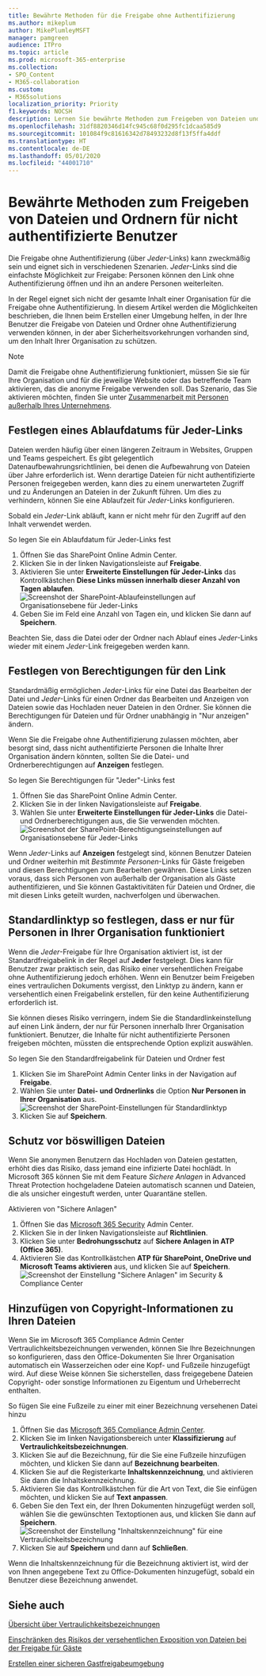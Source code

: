 ```yaml
---
title: Bewährte Methoden für die Freigabe ohne Authentifizierung
ms.author: mikeplum
author: MikePlumleyMSFT
manager: pamgreen
audience: ITPro
ms.topic: article
ms.prod: microsoft-365-enterprise
ms.collection:
- SPO_Content
- M365-collaboration
ms.custom:
- M365solutions
localization_priority: Priority
f1.keywords: NOCSH
description: Lernen Sie bewährte Methoden zum Freigeben von Dateien und Ordnern für nicht authentifizierte Benutzer kennen.
ms.openlocfilehash: 31df8820346d14fc945c68f0d295fc1dcaa585d9
ms.sourcegitcommit: 101084f9c81616342d78493232d8f13f5ffa4ddf
ms.translationtype: HT
ms.contentlocale: de-DE
ms.lasthandoff: 05/01/2020
ms.locfileid: "44001710"
---
```

# <a name="best-practices-for-sharing-files-and-folders-with-unauthenticated-users"></a>Bewährte Methoden zum Freigeben von Dateien und Ordnern für nicht authentifizierte Benutzer

Die Freigabe ohne Authentifizierung (über *Jeder*-Links) kann zweckmäßig sein und eignet sich in verschiedenen Szenarien. *Jeder*-Links sind die einfachste Möglichkeit zur Freigabe: Personen können den Link ohne Authentifizierung öffnen und ihn an andere Personen weiterleiten.

In der Regel eignet sich nicht der gesamte Inhalt einer Organisation für die Freigabe ohne Authentifizierung. In diesem Artikel werden die Möglichkeiten beschrieben, die Ihnen beim Erstellen einer Umgebung helfen, in der Ihre Benutzer die Freigabe von Dateien und Ordner ohne Authentifizierung verwenden können, in der aber Sicherheitsvorkehrungen vorhanden sind, um den Inhalt Ihrer Organisation zu schützen.

> [!NOTE]
> Damit die Freigabe ohne Authentifizierung funktioniert, müssen Sie sie für Ihre Organisation und für die jeweilige Website oder das betreffende Team aktivieren, das die anonyme Freigabe verwenden soll. Das Szenario, das Sie aktivieren möchten, finden Sie unter [Zusammenarbeit mit Personen außerhalb Ihres Unternehmens](collaborate-with-people-outside-your-organization.md).

## <a name="set-an-expiration-date-for-anyone-links"></a>Festlegen eines Ablaufdatums für Jeder-Links

Dateien werden häufig über einen längeren Zeitraum in Websites, Gruppen und Teams gespeichert. Es gibt gelegentlich Datenaufbewahrungsrichtlinien, bei denen die Aufbewahrung von Dateien über Jahre erforderlich ist. Wenn derartige Dateien für nicht authentifizierte Personen freigegeben werden, kann dies zu einem unerwarteten Zugriff und zu Änderungen an Dateien in der Zukunft führen. Um dies zu verhindern, können Sie eine Ablaufzeit für *Jeder*-Links konfigurieren.

Sobald ein *Jeder*-Link abläuft, kann er nicht mehr für den Zugriff auf den Inhalt verwendet werden.

So legen Sie ein Ablaufdatum für Jeder-Links fest
1. Öffnen Sie das SharePoint Online Admin Center.
2. Klicken Sie in der linken Navigationsleiste auf **Freigabe**.
3. Aktivieren Sie unter **Erweiterte Einstellungen für Jeder-Links** das Kontrollkästchen **Diese Links müssen innerhalb dieser Anzahl von Tagen ablaufen**.</br>
   ![Screenshot der SharePoint-Ablaufeinstellungen auf Organisationsebene für Jeder-Links](../media/sharepoint-organization-anyone-link-expiration.png)
4. Geben Sie im Feld eine Anzahl von Tagen ein, und klicken Sie dann auf **Speichern**.

Beachten Sie, dass die Datei oder der Ordner nach Ablauf eines *Jeder*-Links wieder mit einem *Jeder*-Link freigegeben werden kann.

## <a name="set-link-permissions"></a>Festlegen von Berechtigungen für den Link

Standardmäßig ermöglichen *Jeder*-Links für eine Datei das Bearbeiten der Datei und *Jeder*-Links für einen Ordner das Bearbeiten und Anzeigen von Dateien sowie das Hochladen neuer Dateien in den Ordner. Sie können die Berechtigungen für Dateien und für Ordner unabhängig in "Nur anzeigen" ändern.

Wenn Sie die Freigabe ohne Authentifizierung zulassen möchten, aber besorgt sind, dass nicht authentifizierte Personen die Inhalte Ihrer Organisation ändern könnten, sollten Sie die Datei- und Ordnerberechtigungen auf **Anzeigen** festlegen.

So legen Sie Berechtigungen für "Jeder"-Links fest
1. Öffnen Sie das SharePoint Online Admin Center.
2. Klicken Sie in der linken Navigationsleiste auf **Freigabe**.
3. Wählen Sie unter **Erweiterte Einstellungen für Jeder-Links** die Datei- und Ordnerberechtigungen aus, die Sie verwenden möchten.</br>
   ![Screenshot der SharePoint-Berechtigungseinstellungen auf Organisationsebene für Jeder-Links](../media/sharepoint-organization-anyone-link-permissions.png)

Wenn *Jeder*-Links auf **Anzeigen** festgelegt sind, können Benutzer Dateien und Ordner weiterhin mit *Bestimmte Personen*-Links für Gäste freigeben und diesen Berechtigungen zum Bearbeiten gewähren. Diese Links setzen voraus, dass sich Personen von außerhalb der Organisation als Gäste authentifizieren, und Sie können Gastaktivitäten für Dateien und Ordner, die mit diesen Links geteilt wurden, nachverfolgen und überwachen.

## <a name="set-default-link-type-to-only-work-for-people-in-your-organization"></a>Standardlinktyp so festlegen, dass er nur für Personen in Ihrer Organisation funktioniert

Wenn die *Jeder*-Freigabe für Ihre Organisation aktiviert ist, ist der Standardfreigabelink in der Regel auf **Jeder** festgelegt. Dies kann für Benutzer zwar praktisch sein, das Risiko einer versehentlichen Freigabe ohne Authentifizierung jedoch erhöhen. Wenn ein Benutzer beim Freigeben eines vertraulichen Dokuments vergisst, den Linktyp zu ändern, kann er versehentlich einen Freigabelink erstellen, für den keine Authentifizierung erforderlich ist.

Sie können dieses Risiko verringern, indem Sie die Standardlinkeinstellung auf einen Link ändern, der nur für Personen innerhalb Ihrer Organisation funktioniert. Benutzer, die Inhalte für nicht authentifizierte Personen freigeben möchten, müssten die entsprechende Option explizit auswählen.

So legen Sie den Standardfreigabelink für Dateien und Ordner fest
1. Klicken Sie im SharePoint Admin Center links in der Navigation auf **Freigabe**.
2. Wählen Sie unter **Datei- und Ordnerlinks** die Option **Nur Personen in Ihrer Organisation** aus.</br>
   ![Screenshot der SharePoint-Einstellungen für Standardlinktyp](../media/sharepoint-default-sharing-link-company-link.png)
3. Klicken Sie auf **Speichern**.

## <a name="protect-against-malicious-files"></a>Schutz vor böswilligen Dateien

Wenn Sie anonymen Benutzern das Hochladen von Dateien gestatten, erhöht dies das Risiko, dass jemand eine infizierte Datei hochlädt. In Microsoft 365 können Sie mit dem Feature *Sichere Anlagen* in Advanced Threat Protection hochgeladene Dateien automatisch scannen und Dateien, die als unsicher eingestuft werden, unter Quarantäne stellen.

Aktivieren von "Sichere Anlagen"
1. Öffnen Sie das [Microsoft 365 Security](https://security.microsoft.com) Admin Center.
2. Klicken Sie in der linken Navigationsleiste auf **Richtlinien**.
3. Klicken Sie unter **Bedrohungsschutz** auf **Sichere Anlagen in ATP (Office 365)**.
4. Aktivieren Sie das Kontrollkästchen **ATP für SharePoint, OneDrive und Microsoft Teams aktivieren** aus, und klicken Sie auf **Speichern**.</br>
   ![Screenshot der Einstellung "Sichere Anlagen" im Security & Compliance Center](../media/safe-attachments-setting.png)

## <a name="add-copyright-information-to-your-files"></a>Hinzufügen von Copyright-Informationen zu Ihren Dateien

Wenn Sie im Microsoft 365 Compliance Admin Center Vertraulichkeitsbezeichnungen verwenden, können Sie Ihre Bezeichnungen so konfigurieren, dass den Office-Dokumenten Sie Ihrer Organisation automatisch ein Wasserzeichen oder eine Kopf- und Fußzeile hinzugefügt wird. Auf diese Weise können Sie sicherstellen, dass freigegebene Dateien Copyright- oder sonstige Informationen zu Eigentum und Urheberrecht enthalten.

So fügen Sie eine Fußzeile zu einer mit einer Bezeichnung versehenen Datei hinzu
1. Öffnen Sie das [Microsoft 365 Compliance Admin Center](https://compliance.microsoft.com).
2. Klicken Sie im linken Navigationsbereich unter **Klassifizierung** auf **Vertraulichkeitsbezeichnungen**.
3. Klicken Sie auf die Bezeichnung, für die Sie eine Fußzeile hinzufügen möchten, und klicken Sie dann auf **Bezeichnung bearbeiten**.
4. Klicken Sie auf die Registerkarte **Inhaltskennzeichnung**, und aktivieren Sie dann die Inhaltskennzeichnung.
5. Aktivieren Sie das Kontrollkästchen für die Art von Text, die Sie einfügen möchten, und klicken Sie auf **Text anpassen**.
6. Geben Sie den Text ein, der Ihren Dokumenten hinzugefügt werden soll, wählen Sie die gewünschten Textoptionen aus, und klicken Sie dann auf **Speichern**.</br>
   ![Screenshot der Einstellung "Inhaltskennzeichnung" für eine Vertraulichkeitsbezeichnung](../media/content-marking-for-anonymous-sharing.png)
7. Klicken Sie auf **Speichern** und dann auf **Schließen**.

Wenn die Inhaltskennzeichnung für die Bezeichnung aktiviert ist, wird der von Ihnen angegebene Text zu Office-Dokumenten hinzugefügt, sobald ein Benutzer diese Bezeichnung anwendet.

## <a name="see-also"></a>Siehe auch


[Übersicht über Vertraulichkeitsbezeichnungen](https://docs.microsoft.com/Office365/SecurityCompliance/sensitivity-labels)

[Einschränken des Risikos der versehentlichen Exposition von Dateien bei der Freigabe für Gäste](share-limit-accidental-exposure.md)

[Erstellen einer sicheren Gastfreigabeumgebung](create-secure-guest-sharing-environment.md)